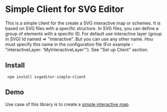 # Simple Client for SVG Editor

This is a simple client for the create a SVG interactive map or schemes. It is based on SVG files with a specific structure.
In SVG files, you can define a group of elements with a specific ID. For default use interactive layer (group in SVG) Id named => "interactive". 
But you can use any other name. Нou must specify this name in the configuration file (For example - "interactiveLayer: 'MyInteractiveLayer'"). See "Set up Client" section.
## Install
``` npm install svgeditor-simple-client```
## Demo
Use case of this library is to create a  [simple interactive map](http://svgedit.za-vod.ru/example/). 